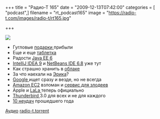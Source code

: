 +++
title = "Радио-Т 165"
date = "2009-12-13T07:42:00"
categories = [ "podcast",]
filename = "rt_podcast165"
image = "https://radio-t.com/images/radio-t/rt165.jpg"

+++

![](https://radio-t.com/images/radio-t/rt165.jpg)

- Гугловые [подарки ](http://habrahabr.ru/company/google/blog/77766/)прибыли
- Еще и еще [таблетка](http://webplanet.ru/news/gadgets/2009/12/11/v_tablo.html)
- Радости [Java EE 6](http://www.opennet.ru/opennews/art.shtml?num=24622)
- [IntelliJ IDEA 9](http://www.jetbrains.com/idea/whatsnew/index.html) и [NetBeans IDE 6.8](http://www.opennet.ru/opennews/art.shtml?num=24623) уже тут
- Как страшно хранить в [облаке](http://www.osnews.com/story/22598/Storing_Your_Data_on_the_Internet_Ignorant_and_Silly)
- За что наехали на [Эрика](http://habrahabr.ru/blogs/google/77934/)?
- [Google ](http://internetno.net/2009/12/09/google-real-time-search/)ищет сразу и везде, но не всегда
- [Amazon EC2](http://www.securitylab.ru/news/388709.php) взломан и [сервис для злодеев](http://webplanet.ru/news/security/2009/12/08/wpacracker.html)
- Apple и [LaLa ](http://webplanet.ru/news/service/2009/12/11/apple_lala.html)теперь официально
- [Thunderbird ](http://www.opennet.ru/opennews/art.shtml?num=24587)3.0 для всех и не для каждого
- [10 неудач](http://www.readwriteweb.com/archives/top_10_failures_of_2009.php) прошедшего года

[Аудио](https://archive.rucast.net/radio-t/media/rt_podcast165.mp3)
[radio-t.torrent](http://www.radio-t.com/torrents/rt_podcast165.mp3.torrent)
<audio src="https://archive.rucast.net/radio-t/media/rt_podcast165.mp3" preload="none"></audio>